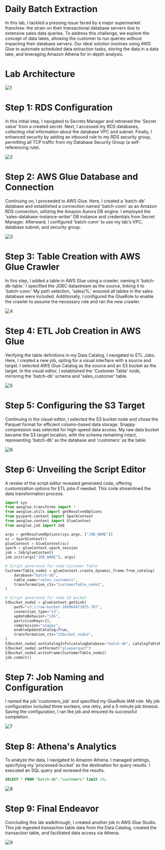 # Daily Batch Extraction

In this lab, I tackled a pressing issue faced by a major supermarket franchise: the strain on their transactional database servers due to extensive sales data queries. To address this challenge, we explore the concept of data lakes, allowing the customer to run queries without impacting their database servers. Our ideal solution involves using AWS Glue to automate scheduled data extraction tasks, storing the data in a data lake, and leveraging Amazon Athena for in-depth analysis.

# Lab Architecture

![1](https://github.com/kevin-wynn-cloud/AWS-Projects/assets/144941082/c37d1e79-928a-4f3d-9981-617ec1398729)

# Step 1: RDS Configuration

In this initial step, I navigated to Secrets Manager and retrieved the 'Secret value' from a created secret. Next, I accessed my RDS databases, collecting vital information about the database VPC and subnet. Finally, I enhanced security by adding an inbound rule to my RDS security group, permitting all TCP traffic from my Database Security Group (a self-referencing rule).

![2](https://github.com/kevin-wynn-cloud/AWS-Projects/assets/144941082/e2cd643b-623c-4fbb-8220-ae84df323dc0)

# Step 2: AWS Glue Database and Connection

Continuing on, I proceeded to AWS Glue. Here, I created a 'batch-db' database and established a connection named 'batch-conn' as an Amazon RDS connection, utilizing the Amazon Aurora DB engine. I employed the 'sales-database-instance-writer' DB instance and credentials from Secret Manager. Afterward, I configured 'batch-conn' to use my lab's VPC, database subnet, and security group.

![3](https://github.com/kevin-wynn-cloud/AWS-Projects/assets/144941082/a1f5509c-0787-456c-a770-dc73a38f1e7c)

# Step 3: Table Creation with AWS Glue Crawler
In this step, I added a table in AWS Glue using a crawler, naming it 'batch-db-table.' I specified the JDBC datastream as the source, linking it to 'batch-conn.' My path selection, 'sales/%,' ensured all tables in the sales database were included. Additionally, I configured the GlueRole to enable the crawler to assume the necessary role and ran the new crawler.

![4](https://github.com/kevin-wynn-cloud/AWS-Projects/assets/144941082/767fd3bf-898e-4f07-9339-64d5a5b4c4ca)

# Step 4: ETL Job Creation in AWS Glue
Verifying the table definitions in my Data Catalog, I navigated to ETL Jobs. Here, I created a new job, opting for a visual interface with a source and target. I selected AWS Glue Catalog as the source and an S3 bucket as the target. In the visual editor, I established the 'Customer Table' node, mirroring the 'batch-db' schema and 'sales_customer' table.

![5](https://github.com/kevin-wynn-cloud/AWS-Projects/assets/144941082/6b0c41d5-f8e8-4296-93e6-b0e057a4bb06)

# Step 5: Configuring the S3 Target
Continuing in the visual editor, I selected the S3 bucket node and chose the Parquet format for efficient column-based data storage. Snappy compression was selected for high-speed data access. My raw data bucket became the S3 target location, with the schema remaining intact, representing 'batch-db' as the database and 'customers' as the table.

![6](https://github.com/kevin-wynn-cloud/AWS-Projects/assets/144941082/de201abd-9979-48fa-9acf-79068eeb50d8)

# Step 6: Unveiling the Script Editor
A review of the script editor revealed generated code, offering customization options for ETL jobs if needed. This code streamlined the data transformation process.

```python
import sys
from awsglue.transforms import *
from awsglue.utils import getResolvedOptions
from pyspark.context import SparkContext
from awsglue.context import GlueContext
from awsglue.job import Job

args = getResolvedOptions(sys.argv, ["JOB_NAME"])
sc = SparkContext()
glueContext = GlueContext(sc)
spark = glueContext.spark_session
job = Job(glueContext)
job.init(args["JOB_NAME"], args)

# Script generated for node Customer Table
CustomerTable_node1 = glueContext.create_dynamic_frame.from_catalog(
    database="batch-db",
    table_name="sales_customers",
    transformation_ctx="CustomerTable_node1",
)

# Script generated for node S3 bucket
S3bucket_node2 = glueContext.getSink(
    path="s3://raw-bucket-189964473925-707",
    connection_type="s3",
    updateBehavior="LOG",
    partitionKeys=[],
    compression="snappy",
    enableUpdateCatalog=True,
    transformation_ctx="S3bucket_node2",
)
S3bucket_node2.setCatalogInfo(catalogDatabase="batch-db", catalogTableName="customers")
S3bucket_node2.setFormat("glueparquet")
S3bucket_node2.writeFrame(CustomerTable_node1)
job.commit()
```

# Step 7: Job Naming and Configuration
I named the job 'customers_job' and specified my GlueRole IAM role. My job configuration included three workers, one retry, and a 5-minute job timeout. Saving the configuration, I ran the job and ensured its successful completion.

![7](https://github.com/kevin-wynn-cloud/AWS-Projects/assets/144941082/25378a42-b79e-4dac-a1ce-68e6cb4732c5)

# Step 8: Athena's Analytics
To analyze the data, I navigated to Amazon Athena. I managed settings, specifying my 'processed-bucket' as the destination for query results. I executed an SQL query and reviewed the results.

```sql
SELECT * FROM "batch-db"."customers" limit 10;
```

![8](https://github.com/kevin-wynn-cloud/AWS-Projects/assets/144941082/a192db71-c0fb-409d-a00d-352e004ea999)

# Step 9: Final Endeavor
Concluding this lab walkthrough, I created another job in AWS Glue Studio. This job ingested transaction table data from the Data Catalog, created the transaction table, and facilitated data access via Athena.

![9](https://github.com/kevin-wynn-cloud/AWS-Projects/assets/144941082/fad13044-0ae5-4aa1-9bfa-3933b9e09a82)

